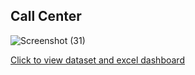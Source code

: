 ## Call Center
![Screenshot (31)](https://github.com/SEYI-FASE/Contact_Center/assets/134503256/e1ad7973-0d52-4f0b-8d87-110d03ce19e4)

[Click to view dataset and excel dashboard](https://github.com/SEYI-FASE/Contact_Center/files/12835097/Call.Center.Dashboard.xlsx)



